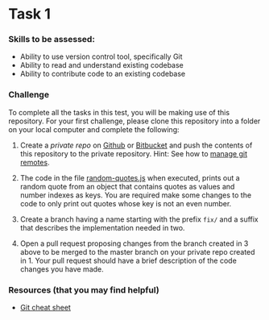 # Task 1

### Skills to be assessed:
- Ability to use version control tool, specifically Git
- Ability to read and understand existing codebase
- Ability to contribute code to an existing codebase

### Challenge
To complete all the tasks in this test, you will be making use of this repository. For your first challenge, please clone this repository into a folder on your local computer and complete the following:

1. Create a *private repo* on [Github](https://github.com/) or [Bitbucket](https://bitbucket.org/) and push the contents of this repository to the private repository. Hint: See how to [manage git remotes](https://help.github.com/categories/managing-remotes/).

2. The code in the file [random-quotes.js](/Task%201/random-quotes.js) when executed, prints out a random quote from an object that contains quotes as values and number indexes as keys. You are required make some changes to the code to only print out quotes whose key is not an even number.

3. Create a branch having a name starting with the prefix `fix/` and a suffix that describes the implementation needed in two.

4. Open a pull request proposing changes from the branch created in 3 above to be merged to the master branch on your private repo created in 1. Your pull request should have a brief description of the code changes you have made.

### Resources (that you may find helpful)
- [Git cheat sheet](https://www.git-tower.com/blog/git-cheat-sheet/)
